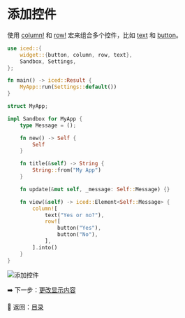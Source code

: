 # 添加控件

使用 [column!](https://docs.rs/iced/0.12.1/iced/widget/macro.column.html) 和 [row!](https://docs.rs/iced/0.12.1/iced/widget/macro.row.html) 宏来组合多个控件，比如 [text](https://docs.rs/iced/0.12.1/iced/widget/fn.text.html) 和 [button](https://docs.rs/iced/0.12.1/iced/widget/fn.button.html)。

```rust
use iced::{
    widget::{button, column, row, text},
    Sandbox, Settings,
};

fn main() -> iced::Result {
    MyApp::run(Settings::default())
}

struct MyApp;

impl Sandbox for MyApp {
    type Message = ();

    fn new() -> Self {
        Self
    }

    fn title(&self) -> String {
        String::from("My App")
    }

    fn update(&mut self, _message: Self::Message) {}

    fn view(&self) -> iced::Element<Self::Message> {
        column![
            text("Yes or no?"),
            row![
                button("Yes"),
                button("No"),
            ],
        ].into()
    }
}
```

![添加控件](./pic/adding_widgets.png)

:arrow_right: 下一步：[更改显示内容](./changing_displaying_content.md)

:blue_book: 返回：[目录](./../README.md)
